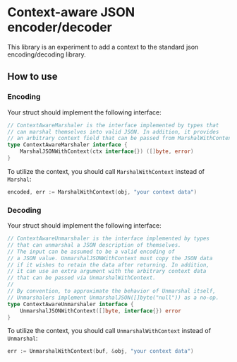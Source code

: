 Context-aware JSON encoder/decoder
==================================

This library is an experiment to add a context to the standard json encoding/decoding library.

## How to use

### Encoding

Your struct should implement the following interface:

```go
// ContextAwareMarshaler is the interface implemented by types that
// can marshal themselves into valid JSON. In addition, it provides
// an arbitrary context field that can be passed from MarshalWithContext.
type ContextAwareMarshaler interface {
	MarshalJSONWithContext(ctx interface{}) ([]byte, error)
}
```

To utilize the context, you should call `MarshalWithContext` instead of `Marshal`:

```go
encoded, err := MarshalWithContext(obj, "your context data")
```

### Decoding

Your struct should implement the following interface:

```go
// ContextAwareUnmarshaler is the interface implemented by types
// that can unmarshal a JSON description of themselves.
// The input can be assumed to be a valid encoding of
// a JSON value. UnmarshalJSONWithContext must copy the JSON data
// if it wishes to retain the data after returning. In addition,
// it can use an extra argument with the arbitrary context data
// that can be passed via UnmarshalWithContext.
//
// By convention, to approximate the behavior of Unmarshal itself,
// Unmarshalers implement UnmarshalJSON([]byte("null")) as a no-op.
type ContextAwareUnmarshaler interface {
	UnmarshalJSONWithContext([]byte, interface{}) error
}
```

To utilize the context, you should call `UnmarshalWithContext` instead of `Unmarshal`:

```go
err := UnmarshalWithContext(buf, &obj, "your context data")
```